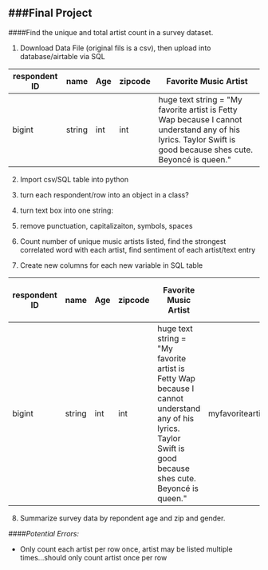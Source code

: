 ###Final Project
----

####Find the unique and total artist count in a survey dataset. 


1. Download Data File (original fils is a csv), then upload into database/airtable via SQL

respondent ID | name | Age | zipcode | Favorite Music Artist
---| ---- | ---- | ---- | ---- 
bigint | string | int | int | huge text string = "My favorite artist is Fetty Wap because I cannot understand any of his lyrics. Taylor Swift is good because shes cute. Beyoncé is queen."

2. Import csv/SQL table into python

3. turn each respondent/row into an object in a class? 

4. turn text box into one string: 

5. remove punctuation, capitalizaiton, symbols, spaces

6. Count number of unique music artists listed, find the strongest correlated word with each artist, find sentiment of each artist/text entry 

7. Create new columns for each new variable in SQL table

respondent ID | name | Age | zipcode | Favorite Music Artist | Favorite Music Artist String | Unique Artist(s) and Count | Sentiment Value | Most common collacated word
---| ---- | ---- | ---- | ---- | ---- | ---- | ---- | ---- |
bigint | string | int | int | huge text string = "My favorite artist is Fetty Wap because I cannot understand any of his lyrics. Taylor Swift is good because shes cute. Beyoncé is queen." | myfavoriteartistisfettywapbecauseicannotunderstandanyofhislyricstaylorswiftisgoodbecausesheiscutebeyoncisqueen' | [ [fettywap, 1], [taylorswift, 1], [beyonc, 1] ] | .567 | [ [fettywap, 'favorite'], [taylorswift, 'cute'], [beyonc, 'queen'] ] 

8. Summarize survey data by repondent age and zip and gender. 

####*Potential Errors:*
- Only count each artist per row once, artist may be listed multiple times...should only count artist once per row
